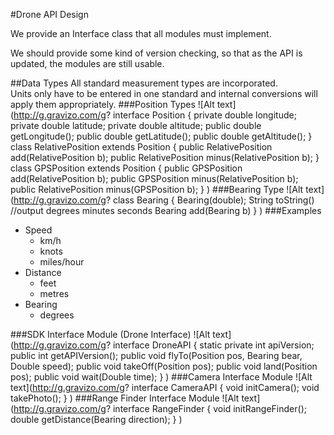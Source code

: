 #Drone API Design

We provide an Interface class that all modules must implement.

We should provide some kind of version checking, so that as the API is updated, the modules are still usable.

##Data Types
All standard measurement types are incorporated.  
Units only have to be entered in one standard and internal conversions will apply them appropriately.
###Position Types
![Alt text](http://g.gravizo.com/g?
  interface Position {
  	private double longitude;
  	private double latitude;
  	private double altitude;
  	public double getLongitude();
  	public double getLatitude();
  	public double getAltitude();
  }
  class RelativePosition extends Position {
  	public RelativePosition add(RelativePosition b);
  	public RelativePosition minus(RelativePosition b);
  }
  class GPSPosition extends Position {
  	public GPSPosition add(RelativePosition b);
  	public GPSPosition minus(RelativePosition b);
  	public RelativePosition minus(GPSPosition b);
  }
)
###Bearing Type
![Alt text](http://g.gravizo.com/g?
  class Bearing {
  	Bearing(double);
  	String toString() //output degrees minutes seconds
  	Bearing add(Bearing b)
  }
)
###Examples

- Speed
	- 	km/h
	- 	knots
	- 	miles/hour
- Distance
	- 	feet
	- 	metres
- Bearing
	- 	degrees

###SDK Interface Module (Drone Interface)
![Alt text](http://g.gravizo.com/g?
  interface DroneAPI {
        static private int apiVersion;
        public int getAPIVersion();
        public void flyTo(Position pos, Bearing bear, Double speed);
        public void takeOff(Position pos);
        public void land(Position pos);
        public void wait(Double time);
  }
)
###Camera Interface Module
![Alt text](http://g.gravizo.com/g?
  interface CameraAPI {
	void initCamera();
	void takePhoto();
  }
)
###Range Finder Interface Module
![Alt text](http://g.gravizo.com/g?
  interface RangeFinder {
	void initRangeFinder();
	double getDistance(Bearing direction);
  }
)
